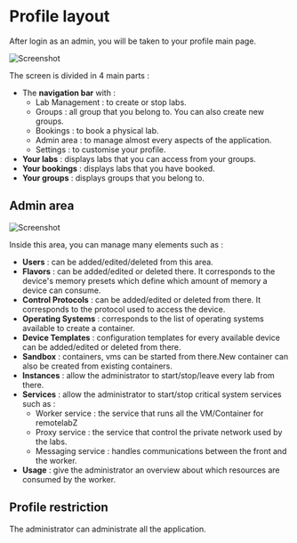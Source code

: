 # Profile layout

After login as an admin, you will be taken to your profile main page.

![Screenshot](/images/Administrator/Admin_Front.png)

The screen is divided in 4 main parts :

* The **navigation bar** with :
    * Lab Management : to create or stop labs.
    * Groups : all group that you belong to. You can also create new groups.
    * Bookings : to book a physical lab.
    * Admin area : to manage almost every aspects of the application.
    * Settings : to customise your profile.
* **Your labs** : displays labs that you can access from your groups.
* **Your bookings** : displays labs that you have booked.
* **Your groups** : displays groups that you belong to.


## Admin area

![Screenshot](/images/Administrator/User_indiv.png)

Inside this area, you can manage many elements such as :

* **Users** : can be added/edited/deleted from this area.
* **Flavors** : can be added/edited or deleted there. It corresponds to the device's memory presets which define which amount of memory a device can consume.
* **Control Protocols** : can be added/edited or deleted from there. It corresponds to the protocol used to access the device.
* **Operating Systems** : corresponds to the list of operating systems available to create a container.
* **Device Templates** : configuration templates for every available device can be added/edited or deleted from there.
* **Sandbox** : containers, vms can be started from there.New container can also be created from existing containers.
* **Instances** : allow the administrator to start/stop/leave every lab from there.
* **Services** : allow the administrator to start/stop critical system services such as : 
    * Worker service : the service that runs all the VM/Container for remotelabZ 
    * Proxy service : the service that control the private network used by the labs.
    * Messaging service : handles communications between the front and the worker. 
* **Usage** : give the administrator an overview about which resources are consumed by the worker.

## Profile restriction

The administrator can administrate all the application.
